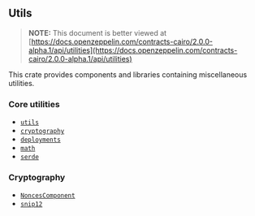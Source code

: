 ## Utils

> **NOTE:** This document is better viewed at [https://docs.openzeppelin.com/contracts-cairo/2.0.0-alpha.1/api/utilities](https://docs.openzeppelin.com/contracts-cairo/2.0.0-alpha.1/api/utilities)

This crate provides components and libraries containing miscellaneous utilities.

### Core utilities

- [`utils`](https://docs.openzeppelin.com/contracts-cairo/2.0.0-alpha.1/api/utilities#utils)
- [`cryptography`](https://docs.openzeppelin.com/contracts-cairo/2.0.0-alpha.1/api/utilities#cryptography)
- [`deployments`](https://docs.openzeppelin.com/contracts-cairo/2.0.0-alpha.1/api/utilities#deployments)
- [`math`](https://docs.openzeppelin.com/contracts-cairo/2.0.0-alpha.1/api/utilities#math)
- [`serde`](https://docs.openzeppelin.com/contracts-cairo/2.0.0-alpha.1/api/utilities#serde)

### Cryptography

- [`NoncesComponent`](https://docs.openzeppelin.com/contracts-cairo/2.0.0-alpha.1/api/utilities#NoncesComponent)
- [`snip12`](https://docs.openzeppelin.com/contracts-cairo/2.0.0-alpha.1/api/utilities#snip12)
